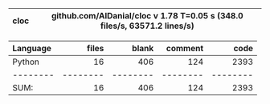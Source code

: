 cloc|github.com/AlDanial/cloc v 1.78  T=0.05 s (348.0 files/s, 63571.2 lines/s)
--- | ---

Language|files|blank|comment|code
:-------|-------:|-------:|-------:|-------:
Python|16|406|124|2393
--------|--------|--------|--------|--------
SUM:|16|406|124|2393
